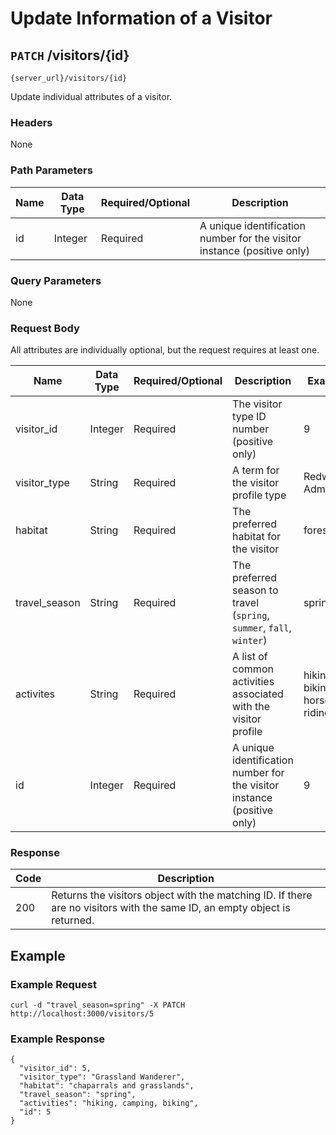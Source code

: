 # Update Information of a Visitor

## `PATCH` /visitors/{id}

```
{server_url}/visitors/{id}
```

Update individual attributes of a visitor.

### Headers

None

### Path Parameters

| Name | Data Type | Required/Optional | Description |
| --- | --- | --- | --- |
| id | Integer | Required | A unique identification number for the visitor instance (positive only) |

### Query Parameters

None

### Request Body

All attributes are individually optional, but the request requires at least one.

| Name | Data Type | Required/Optional | Description | Example |
| --- | --- | --- | --- | --- |
| visitor_id | Integer | Required | The visitor type ID number (positive only) | 9 |
| visitor_type | String | Required | A term for the visitor profile type | Redwoods Admirer |
| habitat | String | Required | The preferred habitat for the visitor | forests |
| travel_season | String | Required | The preferred season to travel (`spring`, `summer`, `fall`, `winter`) | spring |
| activites | String | Required | A list of common activities associated with the visitor profile | hiking, biking, horse riding |
| id | Integer | Required | A unique identification number for the visitor instance (positive only) | 9 |

### Response

| Code | Description |
| --- | --- |
| 200 | Returns the visitors object with the matching ID. If there are no visitors with the same ID, an empty object is returned. |

## Example

### Example Request

```shell
curl -d "travel_season=spring" -X PATCH http://localhost:3000/visitors/5
```

### Example Response

```shell
{
  "visitor_id": 5,
  "visitor_type": "Grassland Wanderer",
  "habitat": "chaparrals and grasslands",
  "travel_season": "spring",
  "activities": "hiking, camping, biking",
  "id": 5
}

```
